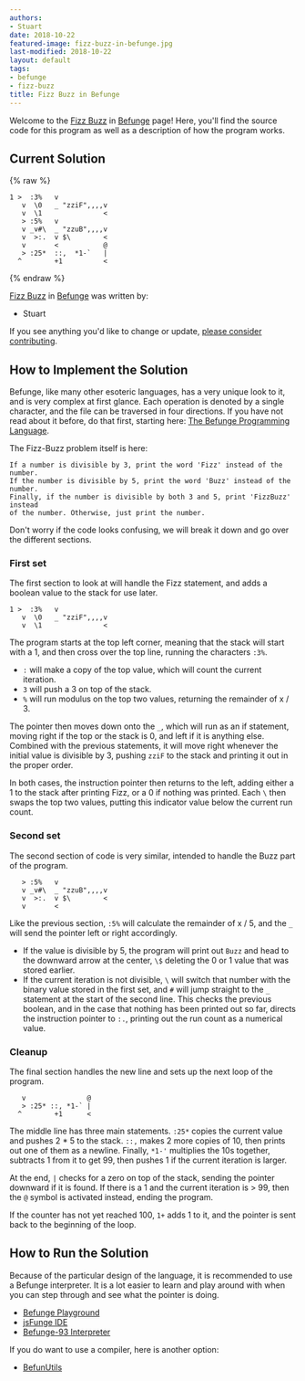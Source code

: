 ```yaml
---
authors:
- Stuart
date: 2018-10-22
featured-image: fizz-buzz-in-befunge.jpg
last-modified: 2018-10-22
layout: default
tags:
- befunge
- fizz-buzz
title: Fizz Buzz in Befunge
---
```


Welcome to the [Fizz Buzz](https://sampleprograms.io/projects/fizz-buzz) in [Befunge](https://sampleprograms.io/languages/befunge) page! Here, you'll find the source code for this program as well as a description of how the program works.

## Current Solution

{% raw %}

```befunge
1 >  :3%   v            
   v  \0   _ "zziF",,,,v
   v  \1               <
   > :5%   v            
   v _v#\  _ "zzuB",,,,v
   v  >:.  v $\        <
   v       <           @
   > :25*  ::,  *1-`   |
  ^        +1          <
```

{% endraw %}

[Fizz Buzz](https://sampleprograms.io/projects/fizz-buzz) in [Befunge](https://sampleprograms.io/languages/befunge) was written by:

- Stuart

If you see anything you'd like to change or update, [please consider contributing](https://github.com/TheRenegadeCoder/sample-programs).

## How to Implement the Solution

Befunge, like many other esoteric languages, has a very unique look to it, and is very complex at first glance. Each operation is denoted by a single character, and the file can be traversed in four directions. If you have not read about it before, do that first, starting here: [The Befunge Programming Language][1].

The Fizz-Buzz problem itself is here:

    If a number is divisible by 3, print the word 'Fizz' instead of the number.
    If the number is divisible by 5, print the word 'Buzz' instead of the number.
    Finally, if the number is divisible by both 3 and 5, print 'FizzBuzz' instead
    of the number. Otherwise, just print the number.

Don't worry if the code looks confusing, we will break it down and go over the different sections.

### First set

The first section to look at will handle the Fizz statement, and adds a boolean value to the stack for use later.

```
1 >  :3%   v
   v  \0   _ "zziF",,,,v
   v  \1               <
```

The program starts at the top left corner, meaning that the stack will start with a 1, and then cross over the top line, running the characters `:3%`.

- `:` will make a copy of the top value, which will count the current iteration.
- `3` will push a 3 on top of the stack.
- `%` will run modulus on the top two values, returning the remainder of x / 3.

The pointer then moves down onto the `_`, which will run as an if statement, moving right if the top or the stack is 0, and left if it is anything else. Combined with the previous statements, it will move right whenever the initial value is divisible by 3, pushing `zziF` to the stack and printing it out in the proper order.

In both cases, the instruction pointer then returns to the left, adding either a 1 to the stack after printing Fizz, or a 0 if nothing was printed. Each `\` then swaps the top two values, putting this indicator value below the current run count.

### Second set

The second section of code is very similar, intended to handle the Buzz part of the program.

```
   > :5%   v
   v _v#\  _ "zzuB",,,,v
   v  >:.  v $\        <
   v       <
```

Like the previous section, `:5%` will calculate the remainder of x / 5, and the `_` will send the pointer left or right accordingly.

- If the value is divisible by 5, the program will print out `Buzz` and head to the downward arrow at the center, `\$` deleting the 0 or 1 value that was stored earlier.
- If the current iteration is not divisible, `\` will switch that number with the binary value stored in the first set, and `#` will jump straight to the `_` statement at the start of the second line. This checks the previous boolean, and in the case that nothing has been printed out so far, directs the instruction pointer to `:.`, printing out the run count as a numerical value.

### Cleanup

The final section handles the new line and sets up the next loop of the program.

```
   v               @
   > :25* ::, *1-` |
  ^        +1      <
```

The middle line has three main statements. `:25*` copies the current value and pushes 2 * 5 to the stack. `::,` makes 2 more copies of 10, then prints out one of them as a newline. Finally, `*1-'` multiplies the 10s together, subtracts 1 from it to get 99, then pushes 1 if the current iteration is larger.

At the end, `|` checks for a zero on top of the stack, sending the pointer downward if it is found. If there is a 1 and the current iteration is > 99, then the `@` symbol is activated instead, ending the program.

If the counter has not yet reached 100, `1+` adds 1 to it, and the pointer is sent back to the beginning of the loop.

[1]: https://esolangs.org/wiki/Befunge


## How to Run the Solution

Because of the particular design of the language, it is recommended to use a Befunge interpreter. It is a lot easier to learn and play around with when you can step through and see what the pointer is doing.

- [Befunge Playground][2]
- [jsFunge IDE][3]
- [Befunge-93 Interpreter][4]

If you do want to use a compiler, here is another option:

- [BefunUtils][6]

[2]: https://www.bedroomlan.org/tools/befunge-playground/#prog=hello,mode=edit
[3]: https://befunge.flogisoft.com/
[4]: http://qiao.github.io/javascript-playground/visual-befunge93-interpreter/
[6]: https://github.com/Mikescher/BefunUtils
